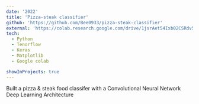```yaml
---
date: '2022'
title: 'Pizza-steak classifier'
github: 'https://github.com/Bee0933/pizza-steak-classifier'
external: 'https://colab.research.google.com/drive/1jsrAet54Ixb02CSRdv5WAXwhE1oTzIwp'
tech:
  - Python
  - Tenorflow
  - Keras
  - Matplotlib
  - Google colab

showInProjects: true
---
```


Built a pizza & steak food classifer with a Convolutional Neural Network Deep Learning Architecture
